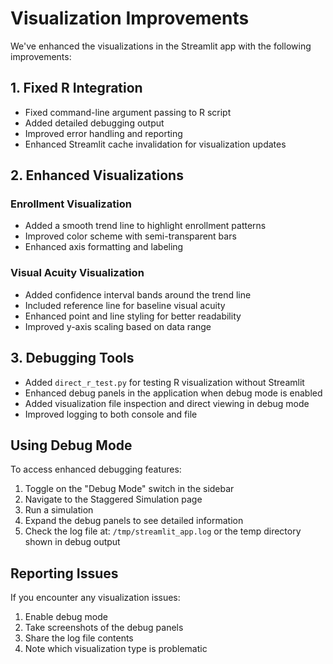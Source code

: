 # Visualization Improvements

We've enhanced the visualizations in the Streamlit app with the following improvements:

## 1. Fixed R Integration

- Fixed command-line argument passing to R script
- Added detailed debugging output
- Improved error handling and reporting
- Enhanced Streamlit cache invalidation for visualization updates

## 2. Enhanced Visualizations

### Enrollment Visualization
- Added a smooth trend line to highlight enrollment patterns
- Improved color scheme with semi-transparent bars
- Enhanced axis formatting and labeling

### Visual Acuity Visualization
- Added confidence interval bands around the trend line
- Included reference line for baseline visual acuity
- Enhanced point and line styling for better readability
- Improved y-axis scaling based on data range

## 3. Debugging Tools

- Added `direct_r_test.py` for testing R visualization without Streamlit
- Enhanced debug panels in the application when debug mode is enabled
- Added visualization file inspection and direct viewing in debug mode
- Improved logging to both console and file

## Using Debug Mode

To access enhanced debugging features:
1. Toggle on the "Debug Mode" switch in the sidebar
2. Navigate to the Staggered Simulation page
3. Run a simulation
4. Expand the debug panels to see detailed information
5. Check the log file at: `/tmp/streamlit_app.log` or the temp directory shown in debug output

## Reporting Issues

If you encounter any visualization issues:
1. Enable debug mode
2. Take screenshots of the debug panels
3. Share the log file contents
4. Note which visualization type is problematic